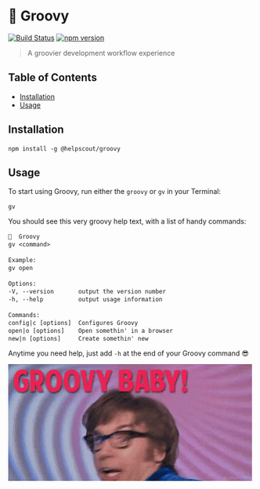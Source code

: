 # 🕺 Groovy

[![Build Status](https://travis-ci.org/helpscout/groovy.svg?branch=master)](https://travis-ci.org/helpscout/groovy)
[![npm version](https://badge.fury.io/js/%40helpscout%2Fgroovy.svg)](https://badge.fury.io/js/%40helpscout%2Fgroovy)

> A groovier development workflow experience

## Table of Contents

<!-- START doctoc generated TOC please keep comment here to allow auto update -->
<!-- DON'T EDIT THIS SECTION, INSTEAD RE-RUN doctoc TO UPDATE -->

- [Installation](#installation)
- [Usage](#usage)

<!-- END doctoc generated TOC please keep comment here to allow auto update -->

## Installation

```
npm install -g @helpscout/groovy
```

## Usage

To start using Groovy, run either the `groovy` or `gv` in your Terminal:

```
gv
```

You should see this very groovy help text, with a list of handy commands:

```
🕺  Groovy
gv <command>

Example:
gv open

Options:
-V, --version       output the version number
-h, --help          output usage information

Commands:
config|c [options]  Configures Groovy
open|o [options]    Open somethin' in a browser
new|n [options]     Create somethin' new
```

Anytime you need help, just add `-h` at the end of your Groovy command 😎

![Groovy baby, yea!](https://raw.githubusercontent.com/helpscout/groovy/master/images/groovy.gif)
